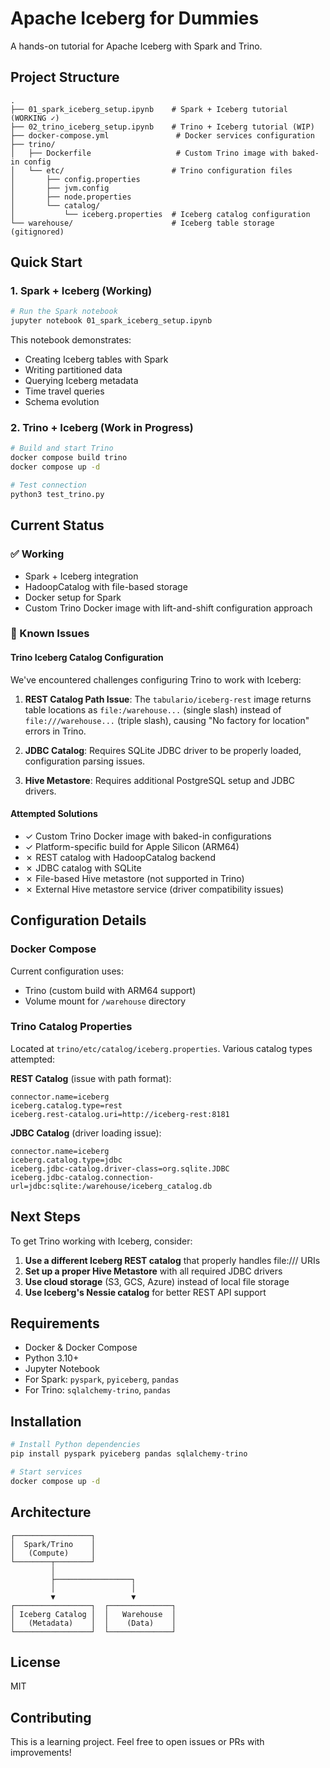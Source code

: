 # Apache Iceberg for Dummies

A hands-on tutorial for Apache Iceberg with Spark and Trino.

## Project Structure

```
.
├── 01_spark_iceberg_setup.ipynb    # Spark + Iceberg tutorial (WORKING ✓)
├── 02_trino_iceberg_setup.ipynb    # Trino + Iceberg tutorial (WIP)
├── docker-compose.yml               # Docker services configuration
├── trino/
│   ├── Dockerfile                   # Custom Trino image with baked-in config
│   └── etc/                        # Trino configuration files
│       ├── config.properties
│       ├── jvm.config
│       ├── node.properties
│       └── catalog/
│           └── iceberg.properties  # Iceberg catalog configuration
└── warehouse/                      # Iceberg table storage (gitignored)
```

## Quick Start

### 1. Spark + Iceberg (Working)

```bash
# Run the Spark notebook
jupyter notebook 01_spark_iceberg_setup.ipynb
```

This notebook demonstrates:
- Creating Iceberg tables with Spark
- Writing partitioned data
- Querying Iceberg metadata
- Time travel queries
- Schema evolution

### 2. Trino + Iceberg (Work in Progress)

```bash
# Build and start Trino
docker compose build trino
docker compose up -d

# Test connection
python3 test_trino.py
```

## Current Status

### ✅ Working
- Spark + Iceberg integration
- HadoopCatalog with file-based storage
- Docker setup for Spark
- Custom Trino Docker image with lift-and-shift configuration approach

### 🚧 Known Issues

#### Trino Iceberg Catalog Configuration

We've encountered challenges configuring Trino to work with Iceberg:

1. **REST Catalog Path Issue**: The `tabulario/iceberg-rest` image returns table locations as `file:/warehouse...` (single slash) instead of `file:///warehouse...` (triple slash), causing "No factory for location" errors in Trino.

2. **JDBC Catalog**: Requires SQLite JDBC driver to be properly loaded, configuration parsing issues.

3. **Hive Metastore**: Requires additional PostgreSQL setup and JDBC drivers.

#### Attempted Solutions

- ✓ Custom Trino Docker image with baked-in configurations
- ✓ Platform-specific build for Apple Silicon (ARM64)
- ✗ REST catalog with HadoopCatalog backend
- ✗ JDBC catalog with SQLite
- ✗ File-based Hive metastore (not supported in Trino)
- ✗ External Hive metastore service (driver compatibility issues)

## Configuration Details

### Docker Compose

Current configuration uses:
- Trino (custom build with ARM64 support)
- Volume mount for `/warehouse` directory

### Trino Catalog Properties

Located at `trino/etc/catalog/iceberg.properties`. Various catalog types attempted:

**REST Catalog** (issue with path format):
```properties
connector.name=iceberg
iceberg.catalog.type=rest
iceberg.rest-catalog.uri=http://iceberg-rest:8181
```

**JDBC Catalog** (driver loading issue):
```properties
connector.name=iceberg
iceberg.catalog.type=jdbc
iceberg.jdbc-catalog.driver-class=org.sqlite.JDBC
iceberg.jdbc-catalog.connection-url=jdbc:sqlite:/warehouse/iceberg_catalog.db
```

## Next Steps

To get Trino working with Iceberg, consider:

1. **Use a different Iceberg REST catalog** that properly handles file:/// URIs
2. **Set up a proper Hive Metastore** with all required JDBC drivers
3. **Use cloud storage** (S3, GCS, Azure) instead of local file storage
4. **Use Iceberg's Nessie catalog** for better REST API support

## Requirements

- Docker & Docker Compose
- Python 3.10+
- Jupyter Notebook
- For Spark: `pyspark`, `pyiceberg`, `pandas`
- For Trino: `sqlalchemy-trino`, `pandas`

## Installation

```bash
# Install Python dependencies
pip install pyspark pyiceberg pandas sqlalchemy-trino

# Start services
docker compose up -d
```

## Architecture

```
┌─────────────────┐
│  Spark/Trino    │
│   (Compute)     │
└────────┬────────┘
         │
         ├─────────────────┐
         │                 │
         ▼                 ▼
┌─────────────────┐  ┌──────────────┐
│ Iceberg Catalog │  │   Warehouse  │
│   (Metadata)    │  │    (Data)    │
└─────────────────┘  └──────────────┘
```

## License

MIT

## Contributing

This is a learning project. Feel free to open issues or PRs with improvements!

